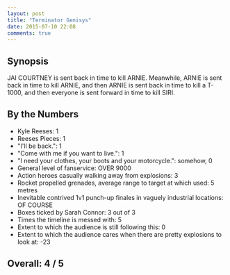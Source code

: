```yaml
---
layout: post
title: "Terminator Genisys"
date: 2015-07-10 22:08
comments: true
---
```


## Synopsis

JAI COURTNEY is sent back in time to kill ARNIE. Meanwhile, ARNIE is sent back in time to kill ARNIE, and then ARNIE is sent back in time to kill a T-1000, and then everyone is sent forward in time to kill SIRI.

## By the Numbers

* Kyle Reeses: 1
* Reeses Pieces: 1
* "I'll be back.": 1
* "Come with me if you want to live.": 1
* "I need your clothes, your boots and your motorcycle.": somehow, 0
* General level of fanservice: OVER 9000
* Action heroes casually walking away from explosions: 3
* Rocket propelled grenades, average range to target at which used: 5 metres
* Inevitable contrived 1v1 punch-up finales in vaguely industrial locations: OF COURSE
* Boxes ticked by Sarah Connor: 3 out of 3
* Times the timeline is messed with: 5
* Extent to which the audience is still following this: 0
* Extent to which the audience cares when there are pretty explosions to look at: -23

## Overall: 4 / 5
